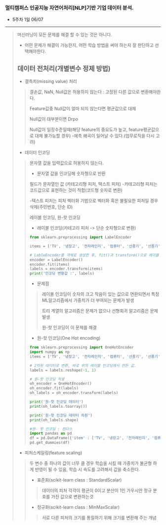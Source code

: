 ### 멀티캠퍼스 인공지능 자연어처리[NLP]기반 기업 데이터 분석.
- 5주차 1일 06/07
---
> 머신러닝이 모든 문제를 해결 할 수 있는 것은 아니다.
> - 어떤 문제가 해결이 가능한지, 어떤 학습 방법을 써야 하는지 잘 판단하고 선택해야한다. 
>
> ## 데이터 전처리(개별변수 정제 방법)
> - 결측치(missing value) 처리
>> 결손값, NaN, Null값은 허용하지 않는다 : 고정된 다른 값으로 변환해야한다.
>> 
>> Feature값중 Null값이 얼마 되지 않는다면 평균값으로 대체
>> 
>> Null값이 대부분이면 Drpo
>>
>> Null값이 일정수준일때(해당 feature의 중요도가 높고, feature평균값으로 대체 불가능할 경우)
>> -예측 왜곡이 일어날 수 있다.(업무로직을 다시 고려)
>> 
> - 데이터 인코딩
>> 문자열 값을 입력값으로 허용하지 않는다. 
>> - 문자열 값을 인코딩해 숫자형으로 반환
>> 
>> 필드가 문자열인 값 (카테고리형 피처, 텍스트 피처)
>> -카테고리형 피처는 코드값으로 표현하는 것이 적합(코드형 숫자로 변환)
>> 
>> -텍스트 피처는 피처 벡터화 기법으로 벡터화 혹은 불필요한 피처일 경우 삭제(주민번호, 단순 ID)
>> 
>> 레이블 인코딩, 원-핫 인코딩
>> - 레이블 인코딩(카테고리 피처 -> 단순 숫자형으로 변환)
>> ```Python
>> from sklearn.preprocessing import LabelEncoder
>> 
>> items = ['TV', '냉장고', '전자레인지', '컴퓨터', '선풍기', '선풍기', '믹서', '믹서']
>> 
>> # LableEncoder를 객체로 생성한 후, fit()과 transform()으로 레이블 인코딩 수행
>> encoder = LabelEncoder()
>> encoder.fit(items)
>> labels = encoder.transform(items)
>> print('인코딩 변환값 :', labels)
>> ```
>> - 문제점
>>> 레이블 인코딩이 숫자의 크고 작음이 있는 값으로 면환되면서 특정 ML알고리즘에서 가중치가 더 부여되는 문제가 발생
>>> 
>>> 트리 계열의 알고리즘은 문제가 없으나 선형회귀 알고리즘은 문제 발생
>>> 
>>> 원-핫 인코딩이 이 문제를 해결
>> 
>> - 원-핫 인코딩(One Hot encoding)
>> ``` Python
>> from sklearn.preprocessing import OneHotEncoder
>> import numpy as np
>> items = ['TV', '냉장고', '전자레인지', '컴퓨터', '선풍기', '선풍기', '믹서', '믹서']
>> 
>> # 2차원 데이터로 변환, 바로 위의 레이블 인코딩에서 만든 값.
>> labels = labels.reshape(-1, 1)
>> 
>> # 원-핫 인코딩 적용
>> oh_encoder = OneHotEncoder()
>> oh_encoder.fit(labels)
>> oh_labels = oh_encoder.transform(labels)
>> 
>> print('원-핫 인코딩 데이터')
>> print(oh_labels.toarray())
>> 
>> print('원-핫 인코딩 데이터 차원')
>> print(oh_labels.shape)
>> 
>> #원- 핫 인코딩 : 판다스
>> import pandas as pd
>> df = pd.DataFrame({'item' : ['TV', '냉장고', '전자레인지', '컴퓨터', '선풍기', '선풍기', '믹서', '믹서']})
>> pd.get_dummies(df)
>> 
>> ```
>>
> - 피처스케일링(feature scaling)
>> 두 변수 중 하나의 값이 너무 클 경우 학습을 시킬 때 가중치가 불균형 하게 반영이 될 수 있음, 학습 시 속도를 고려해서 값을 축소한다.
>> - 표준화(scikit-learn class : StandardScalar)
>>> 데이터의 피처 각각이 평균이 0이고 분산이 1인 가우시안 정규 분호를 가진 값으로 변환하는것
>> - 정규화(scikit-learn class : MinMaxScalar)
>>> 서로 다른 피처의 크기를 통일하기 위해 크기를 변환해 주는 개념
